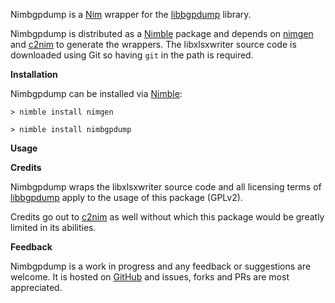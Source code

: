 Nimbgpdump is a [Nim](https://nim-lang.org/) wrapper for the [libbgpdump](https://bitbucket.org/ripencc/bgpdump/wiki/Home) library.

Nimbgpdump is distributed as a [Nimble](https://github.com/nim-lang/nimble) package and depends on [nimgen](https://github.com/genotrance/nimgen) and [c2nim](https://github.com/nim-lang/c2nim/) to generate the wrappers. The libxlsxwriter source code is downloaded using Git so having ```git``` in the path is required.

__Installation__

Nimbgpdump can be installed via [Nimble](https://github.com/nim-lang/nimble):

```
> nimble install nimgen

> nimble install nimbgpdump
```

__Usage__

<UNDER CONSTRUCTION>

__Credits__

Nimbgpdump wraps the libxlsxwriter source code and all licensing terms of [libbgpdump](https://bitbucket.org/ripencc/bgpdump/wiki/Home) apply to the usage of this package (GPLv2).

Credits go out to [c2nim](https://github.com/nim-lang/c2nim/) as well without which this package would be greatly limited in its abilities.

__Feedback__

Nimbgpdump is a work in progress and any feedback or suggestions are welcome. It is hosted on [GitHub](https://github.com/KeepCoolWithCoolidge/nimbgpdump) and issues, forks and PRs are most appreciated.
